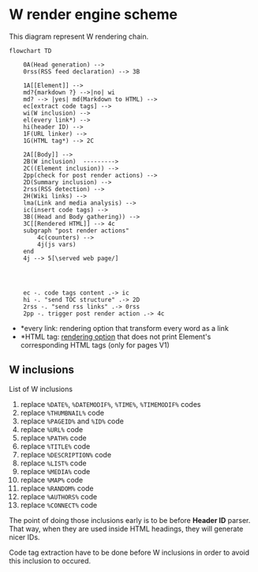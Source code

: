W render engine scheme
======================

This diagram represent W rendering chain.


```mermaid
flowchart TD

    0A(Head generation) -->
    0rss(RSS feed declaration) --> 3B

    1A[[Element]] -->
    md?{markdown ?} -->|no| wi
    md? --> |yes| md(Markdown to HTML) -->
    ec[extract code tags] -->
    wi(W inclusion) -->
    el(every link*) -->
    hi(header ID) -->
    1F(URL linker) -->
    1G(HTML tag*) --> 2C

    2A[[Body]] -->
    2B(W inclusion)  --------->
    2C((Element inclusion)) -->
    2pp(check for post render actions) -->
    2D(Summary inclusion) -->
    2rss(RSS detection) -->
    2H(Wiki links) -->
    lma(Link and media analysis) -->
    ic(insert code tags) -->
    3B((Head and Body gathering)) -->
    3C[[Rendered HTML]] --> 4c
    subgraph "post render actions"
        4c(counters) -->
        4j(js vars)
    end
    4j --> 5[\served web page/]




    ec -. code tags content .-> ic
    hi -. "send TOC structure" .-> 2D
    2rss -. "send rss links" .-> 0rss
    2pp -. trigger post render action .-> 4c
```

- *every link: rendering option that transform every word as a link
- *HTML tag: [rendering option](MANUAL.md#html-tags) that does not print Element's corresponding HTML tags (only for pages V1)




## W inclusions

List of W inclusions

1. replace `%DATE%`, `%DATEMODIF%`, `%TIME%`, `%TIMEMODIF%` codes
1. replace `%THUMBNAIL%` code
1. replace `%PAGEID%` and `%ID%` code
1. replace `%URL%` code
1. replace `%PATH%` code
1. replace `%TITLE%` code
1. replace `%DESCRIPTION%` code
1. replace `%LIST%` code
1. replace `%MEDIA%` code
1. replace `%MAP%` code
1. replace `%RANDOM%` code
1. replace `%AUTHORS%` code
1. replace `%CONNECT%` code

The point of doing those inclusions early is to be before __Header ID__ parser. That way, when they are used inside HTML headings, they will generate nicer IDs.


Code tag extraction have to be done before W inclusions in order to avoid this inclusion to occured.




